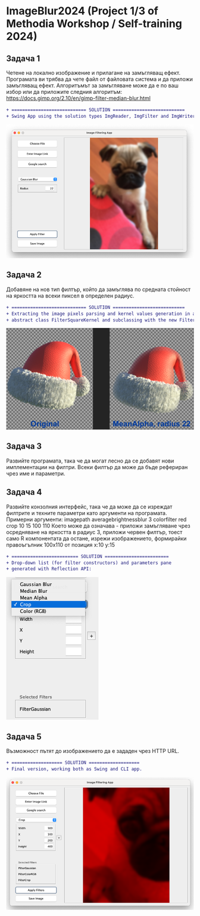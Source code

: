 # ImageBlur2024 (Project 1/3 of Methodia Workshop / Self-training 2024)

## Задача 1

Четене на локално изображение и прилагане на замъгляващ ефект.   
Програмата ви трябва да чете файл от файловата система и да приложи замъгляващ ефект.
Алгоритъмът за замъгляване може да е по ваш избор или да приложите следния алгоритъм:
https://docs.gimp.org/2.10/en/gimp-filter-median-blur.html

````diff
+ ============================ SOLUTION =========================== 
+ Swing App using the solution types ImgReader, ImgFilter and ImgWriter
````
![](https://github.com/Stefan-B-K/Java_ImageBlur2024/blob/main/src/main/resources/images/Screenshot1.png)

## Задача 2
Добавяне на нов тип филтър, който да замъглява по средната стойност на яркостта на всеки пиксел в определен радиус.

````diff
+ ============================ SOLUTION =========================== 
+ Extracting the image pixels parsing and kernel values generation in an 
+ abstract class FilterSquareKernel and subclassing with the new FilterMeanAlpha:
````
![](https://github.com/Stefan-B-K/Java_ImageBlur2024/blob/main/src/main/resources/images/Screenshot2.png)

## Задача 3
Развийте програмата, така че да могат лесно да се добавят нови имплементации на филтри. Всеки филтър да може да бъде рефериран чрез име и параметри.

## Задача 4
Развийте конзолния интерфейс, така че да може да се изреждат филтрите и техните параметри като аргументи на програмата.
Примерни аргументи:
imagepath averagebrightnessblur 3 colorfilter red crop 10 15 100 110
Което може да означава - приложи замъгляване чрез осредняване на яркостта в радиус 3, приложи червен филтър, тоест само R компонентата да остане, изрежи изображението, формирайки правоъгълник 100x110 от позиция x:10 y:15

````diff
+ ========================= SOLUTION ======================== 
+ Drop-down list (for filter constructors) and parameters pane 
+ generated with Reflection API:
````
![](https://github.com/Stefan-B-K/Java_ImageBlur2024/blob/main/src/main/resources/images/Screenshot3.png)

## Задача 5
Възможност пътят до изображението да е зададен чрез HTTP URL.

````diff
+ =================== SOLUTION ===================
+ Final version, working both as Swing and CLI app. 
````
![](https://github.com/Stefan-B-K/Java_ImageBlur2024/blob/main/src/main/resources/images/Screenshot4.png)
